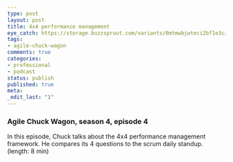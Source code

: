```yaml
---
type: post
layout: post
title: 4x4 performance management
eye_catch: https://storage.buzzsprout.com/variants/0mtmwbjwteci2bf1e3cz97c4iukw/8d66eb17bb7d02ca4856ab443a78f2148cafbb129f58a3c81282007c6fe24ff2?.jpg
tags:
- agile-chuck-wagon
comments: true
categories:
- professional
- podcast
status: publish
published: true
meta:
_edit_last: "1"
---
```


### Agile Chuck Wagon, season 4, episode 4

In this episode, Chuck talks about the 4x4 performance management framework. He compares its 4 questions to the scrum daily standup. (length: 8 min)
